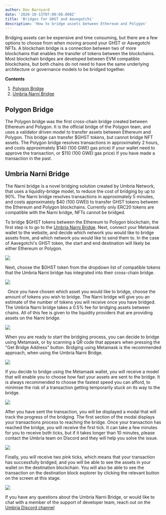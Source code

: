 ```yaml
---
author: Dev Barnyard
date: '2020-10-13T07:00:00.000Z'
title: 'Bridges for GHST and Aavegotchi'
description: 'How to bridge assets between Ethereum and Polygon'
---
```


Bridging assets can be expensive and time consuming, but there are a few options to choose from when moving around your GHST or Aavegotchi NFTs.
A blockchain bridge is a connection between two of more blockchains that enables the transfer of tokens between the blockchains. Most blockchain bridges are developed between EVM compatible blockchains, but both chains do not need to have the same underlying architecture or governance models to be bridged together.
<div class="contentsBox">

**Contents**

<ol>
<li><a href=#polygon-bridge>Polygon Bridge</a></li>
<li><a href=#umbria-narni-bridge>Umbria Narni Bridge</a></li>
</ol>

</div>

## Polygon Bridge
The Polygon bridge was the first cross-chain bridge created between Ethereum and Polygon. It is the official bridge of the Polygon team, and uses a validator driven model to transfer assets between Ethereum and Polygon.
This bridge can transfer $GHST tokens, but cannot bridge NFT assets. The Polygon bridge resolves transactions in approximately 2 hours, and costs approximately $140 (100 GWEI gas price) if your wallet need to approve the transaction, or $110 (100 GWEI gas price) if you have made a transaction in the past.

## Umbria Narni Bridge
The Narni bridge is a novel bridging solution created by Umbria Network, that uses a liquidity-bridge model, to reduce the cost of bridging by up to 90%. The Narni bridge resolves transactions in approximately 5 minutes, and costs approximately $40 (100 GWEI) to transfer GHST tokens between the Ethereum and Polygon blockchains. Currently only ERC20 tokens are compatible with the Narni bridge, NFTs cannot be bridged.

To bridge $GHST tokens between the Ethereum to Polygon blockchain, the first step is to go to the [Umbria Narni Bridge](https://bridge.umbria.network/bridge). Next, connect your Metamask wallet to the website, and decide which network you would like to bridge assets from, and which network you would like to send them to. In the case of Aavegotchi's GHST token, the start and end destination will likely be either Ethereum or Polygon. 

<img src='/umbria/1.png'/>

Next, choose the $GHST token from the dropdown list of compatible tokens that the Umbria Narni bridge has integrated into their cross-chain bridge. 

<img src='/umbria/2.png'/>

&nbsp;
Once you have chosen which asset you would like to bridge, choose the amount of tokens you wish to bridge. The Narni bridge will give you an estimate of the number of tokens you will receive once you have bridged. The Umbria Narni bridge takes a 0.5% fee for bridging assets between chains. All of this fee is given to the liquidity providers that are providing assets on the Narni bridge.

<img src='/umbria/3.png'/>


When you are ready to start the bridging process, you can decide to bridge using Metamask, or by scanning a QR code that appears when pressing the "Get Bridge Address" button. Bridging using Metamask is the recommended approach, when using the Umbria Narni Bridge.

<img src='/umbria/4.png'/>

If you decide to bridge using the Metamask wallet, you will receive a model that will enable you to choose how fast your assets are sent to the bridge. It is always recommended to choose the fastest speed you can afford, to minimise the risk of a transaction getting temporarily stuck on its way to the bridge.

<img src='/umbria/5.png'/>

After you have sent the transaction, you will be displayed a modal that will track the progress of the bridging. The first section of the modal displays your transactions process to reaching the bridge. Once your transaction has reached the bridge, you will receive the first tick. It can take a few minutes for you to receive both ticks, but if it takes longer than 10 minutes, please contact the Umbria team on Discord and they will help you solve the issue.

<img src='/umbria/7.png'/>

Finally, you will receive two pink ticks, which means that your transaction has successfully bridged, and you will be able to see the assets in your wallet on the destination blockchain. You will also be able to see the transaction on the destination block explorer by clicking the relevant button on the screen at this stage.

<img src='/umbria/8.png'/>

If you have any questions about the Umbria Narni Bridge, or would like to chat with a member of the support of developer team, reach out on the [Umbria Discord channel](https://discord.gg/8Ms7Cr4) 
